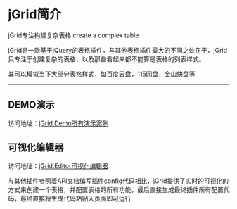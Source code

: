 # jGrid简介
jGrid专注构建复杂表格 create a complex table

jGrid是一款基于jQuery的表格插件，与其他表格插件最大的不同之处在于，jGrid只专注于创建复杂的表格，以及那些看起来都不能算是表格的列表样式。

其可以模拟当下大部分表格样式，如百度云盘，115网盘，金山快盘等

---
## DEMO演示
访问地址：<a href="http://xxcanghai.github.io/jGrid/demo/jch.jGrid.Demo.html" target="_blank">jGrid.Demo所有演示案例</a>

## 可视化编辑器
访问地址：<a href="http://xxcanghai.github.io/jGrid/demo/jch.jGrid.Editor.html" target="_blank">jGrid.Editor可视化编辑器</a>

与其他插件参照着API文档编写插件config代码相比，jGrid提供了实时的可视化的方式来创建一个表格，并配置表格的所有功能，最后直接生成最终插件所有配置代码，最终直接将生成代码粘贴入页面即可运行



